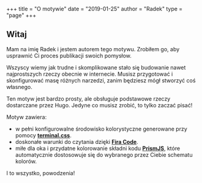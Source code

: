 +++
title = "O motywie"
date = "2019-01-25"
author = "Radek"
type = "page"
+++

## Witaj

Mam na imię Radek i jestem autorem tego motywu. Zrobiłem go, aby usprawnić Ci proces publikacji swoich pomysłow.

Wszyscy wiemy jak trudne i skomplikowane stało się budowanie nawet najprostszych rzeczy obecnie w internecie. Musisz przygotować i skonfigurować masę różnych narzedzi, zanim będziesz mógł stworzyć coś własnego.

Ten motyw jest bardzo prosty, ale obsługuje podstawowe rzeczy dostarczane przez Hugo. Jedyne co musisz zrobić, to tylko zaczać pisać!

Motyw zawiera:

- w pełni konfigurowalne środowisko kolorystyczne generowane przy pomocy [**terminal.css**](https://panr.github.io/terminal-css/).
- doskonałe warunki do czytania dzięki [**Fira Code**](https://github.com/tonsky/FiraCode).
- miłe dla oka i przydatne kolorowanie składni kodu [**PrismJS**](https://prismjs.com), które automatycznie dostosowuje się do wybranego przez Ciebie schematu kolorów.

I to wszystko, powodzenia!
